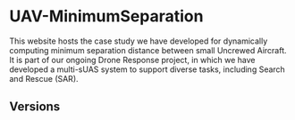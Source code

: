 # UAV-MinimumSeparation
This website hosts the case study we have developed for dynamically computing minimum separation distance between small Uncrewed Aircraft.  It is part of our ongoing Drone Response project, in which we have developed a multi-sUAS system to support diverse tasks, including Search and Rescue (SAR).

## Versions ##

